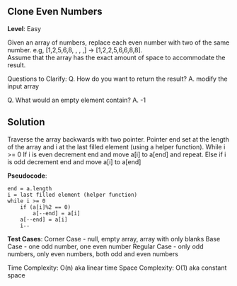 ## Clone Even Numbers

**Level**: Easy

Given an array of numbers, replace each even number with two
of the same number. e.g, [1,2,5,6,8, , , ,] -> [1,2,2,5,6,6,8,8].  
Assume that the array has the exact amount of space to accommodate the result.

Questions to Clarify:
Q. How do you want to return the result?
A. modify the input array

Q. What would an empty element contain?
A. -1

## Solution
Traverse the array backwards with two pointer. Pointer end set at the length of the array and i at the last filled element (using a helper function). While i >= 0 If i is even decrement end and move a[i] to a[end] and repeat. Else if i is odd decrement end and move a[i] to a[end]

**Pseudocode**:
```
end = a.length
i = last filled element (helper function)
while i >= 0
    if (a[i]%2 == 0)
        a[--end] = a[i]
    a[--end] = a[i]
    i--
```
**Test Cases**:
Corner Case - null, empty array, array with only blanks
Base Case - one odd number, one even number
Regular Case - only odd numbers, only even numbers, both odd and even numbers

Time Complexity: O(n) aka linear time
Space Complexity: O(1) aka constant space





